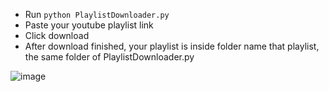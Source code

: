 - Run `python PlaylistDownloader.py`
- Paste your youtube playlist link
- Click download
- After download finished, your playlist is inside folder name that playlist, the same folder of PlaylistDownloader.py

![image](https://github.com/trandinhnamuet/Youtube-Playlist-Downloader/assets/57098527/fa800987-9ca7-4972-94c7-008eb09e4c22)
